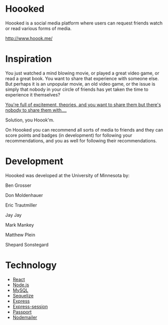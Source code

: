 # Hoooked

Hoooked is a social media platform where users can request friends watch or read various forms of media.   

http://www.hoook.me/

# Inspiration

You just watched a mind blowing movie, or played a great video game, or read a great book.   You want to share that experience with someone else.   But perhaps it is an unpopular movie, an old video game, or the issue is simply that nobody in your circle of friends has yet taken the time to experience it themselves?

[You're full of excitement, theories, and you want to share them but there's nobody to share them with....](https://www.youtube.com/watch?v=VSAALRWehGA)

Solution, you Hoook'm.   

On Hoooked you can recommend all sorts of media to friends and they can score points and badges (in development) for following your recommendations, and you as well for following their recommendations.



# Development

Hoooked was developed at the University of Minnesota by:

Ben Grosser

Don Moldenhauer

Eric Trautmiller

Jay Jay

Mark Mankey

Matthew Plein

Shepard Sonstegard

# Technology

- [React](https://reactjs.org/)
- [Node.js](https://nodejs.org/en/)
- [MySQL](https://www.mysql.com/)
- [Sequelize](http://docs.sequelizejs.com/)
- [Express](https://expressjs.com/)
- [Express-session](https://www.npmjs.com/package/express-session)
- [Passport](http://www.passportjs.org)
- [Nodemailer](https://nodemailer.com/about/)

